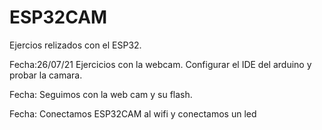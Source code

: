 # ESP32CAM
Ejercios relizados con el ESP32.

Fecha:26/07/21 
Ejercicios con la webcam.
Configurar el IDE del arduino y probar la camara. 

Fecha: 
Seguimos con la web cam y su flash. 

Fecha: 
Conectamos ESP32CAM al wifi y conectamos un led 
